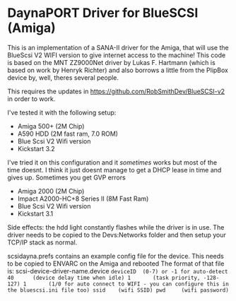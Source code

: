 # DaynaPORT Driver for BlueSCSI (Amiga)

This is an implementation of a SANA-II driver for the Amiga, that will use the BlueScsi V2 WIFI version to give internet access to the machine!
This code is based on the MNT ZZ9000Net driver by Lukas F. Hartmann (which is based on work by Henryk Richter) and also borrows a little from the PlipBox device by, 
well, theres several people.

This requires the updates in https://github.com/RobSmithDev/BlueSCSI-v2 in order to work.

I've tested it with the following setup:
-	Amiga 500+ (2M Chip)
-	A590 HDD (2M fast ram, 7.0 ROM) 
-	Blue Scsi V2 Wifi version
-	Kickstart 3.2
	
I've tried it on this configuration and it *sometimes* works but most of the time doesnt.
I think it just doesnt manage to get a DHCP lease in time and gives up. Sometimes you get GVP errors
-	Amiga 2000 (2M Chip)
-	Impact A2000-HC+8 Series II (8M Fast Ram) 
-	Blue Scsi V2 Wifi version
-	Kickstart 3.1
	
Side effects: the hdd light constantly flashes while the driver is in use.
The driver needs to be copied to the Devs:Networks folder and then setup your TCP/IP stack as normal.

scsidayna.prefs contains an example config file for the device. This needs to be copied to ENVARC on the Amiga and rebooted
The format of that file is:
scsi-device-driver-name.device
`
	deviceID  (0-7) or -1 for auto-detect
	40		(device delay time when idle)
	1		(task priority, -128-127)
	1		(1/0 for auto connect to WIFI - you can configure this in the bluescsi.ini file too)
	ssid	(wifi SSID)
	pwd		(wifi password)
`

